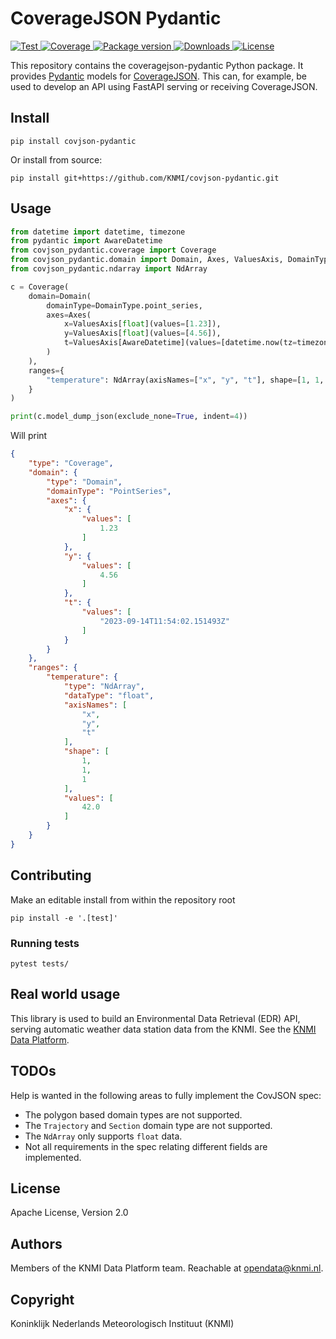 # CoverageJSON Pydantic

<p>
  <a href="https://github.com/knmi/covjson-pydantic/actions?query=workflow%3ACI" target="_blank">
      <img src="https://github.com/knmi/covjson-pydantic/workflows/CI/badge.svg" alt="Test">
  </a>
  <a href="https://codecov.io/gh/knmi/covjson-pydantic" target="_blank">
      <img src="https://codecov.io/gh/knmi/covjson-pydantic/branch/master/graph/badge.svg" alt="Coverage">
  </a>
  <a href="https://pypi.org/project/covjson-pydantic" target="_blank">
      <img src="https://img.shields.io/pypi/v/covjson-pydantic?color=%2334D058&label=pypi%20package" alt="Package version">
  </a>
  <a href="https://pypistats.org/packages/covjson-pydantic" target="_blank">
      <img src="https://img.shields.io/pypi/dm/covjson-pydantic.svg" alt="Downloads">
  </a>
  <a href="https://github.com/knmi/covjson-pydantic/blob/master/LICENSE" target="_blank">
      <img src="https://img.shields.io/github/license/knmi/covjson-pydantic.svg" alt="License">
  </a>
</p>


This repository contains the coveragejson-pydantic Python package. It provides [Pydantic](https://pydantic-docs.helpmanual.io/) models for [CoverageJSON](https://covjson.org/). This can, for example, be used to develop an API using FastAPI serving or receiving CoverageJSON.

## Install
```shell
pip install covjson-pydantic
```

Or install from source:

```shell
pip install git+https://github.com/KNMI/covjson-pydantic.git
```

## Usage

```python
from datetime import datetime, timezone
from pydantic import AwareDatetime
from covjson_pydantic.coverage import Coverage
from covjson_pydantic.domain import Domain, Axes, ValuesAxis, DomainType
from covjson_pydantic.ndarray import NdArray

c = Coverage(
    domain=Domain(
        domainType=DomainType.point_series,
        axes=Axes(
            x=ValuesAxis[float](values=[1.23]),
            y=ValuesAxis[float](values=[4.56]),
            t=ValuesAxis[AwareDatetime](values=[datetime.now(tz=timezone.utc)])
        )
    ),
    ranges={
        "temperature": NdArray(axisNames=["x", "y", "t"], shape=[1, 1, 1], values=[42.0])
    }
)

print(c.model_dump_json(exclude_none=True, indent=4))
```
Will print
```json
{
    "type": "Coverage",
    "domain": {
        "type": "Domain",
        "domainType": "PointSeries",
        "axes": {
            "x": {
                "values": [
                    1.23
                ]
            },
            "y": {
                "values": [
                    4.56
                ]
            },
            "t": {
                "values": [
                    "2023-09-14T11:54:02.151493Z"
                ]
            }
        }
    },
    "ranges": {
        "temperature": {
            "type": "NdArray",
            "dataType": "float",
            "axisNames": [
                "x",
                "y",
                "t"
            ],
            "shape": [
                1,
                1,
                1
            ],
            "values": [
                42.0
            ]
        }
    }
}
```

## Contributing

Make an editable install from within the repository root

```shell
pip install -e '.[test]'
```

### Running tests

```shell
pytest tests/
```

## Real world usage

This library is used to build an Environmental Data Retrieval (EDR) API, serving automatic weather data station data from the KNMI. See the [KNMI Data Platform](https://developer.dataplatform.knmi.nl/edr-api).

## TODOs
Help is wanted in the following areas to fully implement the CovJSON spec:
* The polygon based domain types are not supported.
* The `Trajectory` and `Section` domain type are not supported.
* The `NdArray` only supports `float` data.
* Not all requirements in the spec relating different fields are implemented.

## License

Apache License, Version 2.0

## Authors

Members of the KNMI Data Platform team. Reachable at opendata@knmi.nl.

## Copyright

Koninklijk Nederlands Meteorologisch Instituut (KNMI)
